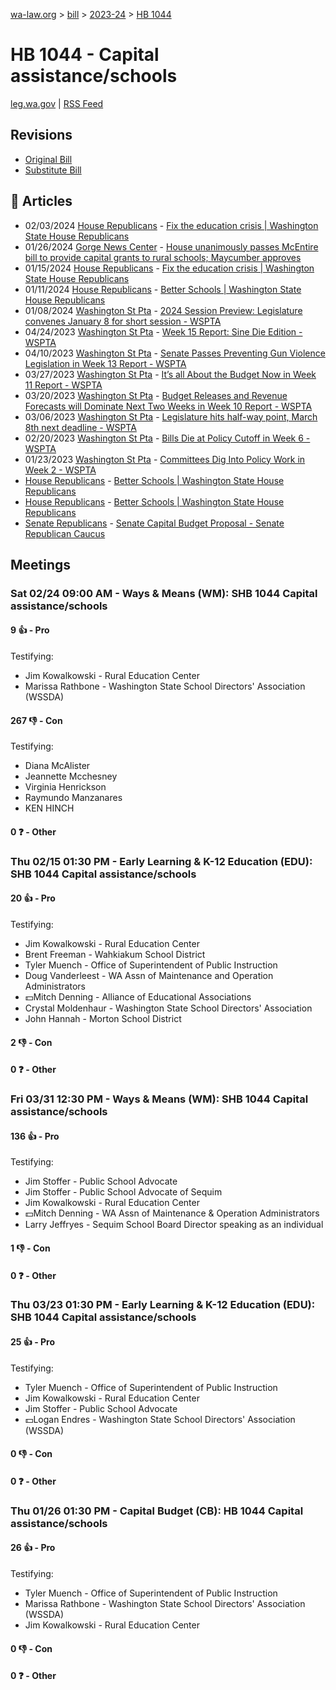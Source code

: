 [wa-law.org](/) > [bill](/bill/) > [2023-24](/bill/2023-24/) > [HB 1044](/bill/2023-24/hb/1044/)

# HB 1044 - Capital assistance/schools
[leg.wa.gov](https://app.leg.wa.gov/billsummary?BillNumber=1044&Year=2023&Initiative=false) | [RSS Feed](./rss.xml)

## Revisions
* [Original Bill](1/)
* [Substitute Bill](S/)

## 📰 Articles
* 02/03/2024 [House Republicans](/org/house_republicans/) - [Fix the education crisis | Washington State House Republicans](http://houserepublicans.wa.gov/current/fix-the-education-crisis/#:~:text=House%20Bill%201044)
* 01/26/2024 [Gorge News Center](/org/gorge_news_center/) - [House unanimously passes McEntire bill to provide capital grants to rural schools; Maycumber approves](https://gorgenewscenter.com/2024/01/26/house-unanimously-passes-mcentire-bill-to-provide-capital-grants-to-rural-schools-maycumber-approves/#:~:text=House%20Bill%201044)
* 01/15/2024 [House Republicans](/org/house_republicans/) - [Fix the education crisis | Washington State House Republicans](http://houserepublicans.wa.gov/our-priorities/education/#:~:text=House%20bill%201044)
* 01/11/2024 [House Republicans](/org/house_republicans/) - [Better Schools | Washington State House Republicans](http://houserepublicans.wa.gov/our-priorities-hold/education/#:~:text=House%20bill%201044)
* 01/08/2024 [Washington St Pta](/org/washington_st_pta/) - [2024 Session Preview: Legislature convenes January 8 for short session - WSPTA](https://www.wastatepta.org/2024-session-preview/#:~:text=HB%201044)
* 04/24/2023 [Washington St Pta](/org/washington_st_pta/) - [Week 15 Report: Sine Die Edition - WSPTA](https://www.wastatepta.org/sine-die-edition/#:~:text=HB%201044)
* 04/10/2023 [Washington St Pta](/org/washington_st_pta/) - [Senate Passes Preventing Gun Violence Legislation in Week 13 Report - WSPTA](https://www.wastatepta.org/senate-passes-preventing-gun-violence-legislation-in-week-13-report/#:~:text=SHB%201044)
* 03/27/2023 [Washington St Pta](/org/washington_st_pta/) - [It’s all About the Budget Now in Week 11 Report - WSPTA](https://www.wastatepta.org/its-all-about-the-budget-now-in-week-11-report/#:~:text=SHB%201044)
* 03/20/2023 [Washington St Pta](/org/washington_st_pta/) - [Budget Releases and Revenue Forecasts will Dominate Next Two Weeks in Week 10 Report - WSPTA](https://www.wastatepta.org/budget-releases-and-revenue-forecasts-will-dominate-next-two-weeks/#:~:text=SHB%201044)
* 03/06/2023 [Washington St Pta](/org/washington_st_pta/) - [Legislature hits half-way point, March 8th next deadline - WSPTA](https://www.wastatepta.org/legislature-hits-half-way-point-march-8th-next-deadline/#:~:text=SHB%201044)
* 02/20/2023 [Washington St Pta](/org/washington_st_pta/) - [Bills Die at Policy Cutoff in Week 6 - WSPTA](https://www.wastatepta.org/bills-die-at-policy-cutoff-in-week-6/#:~:text=HB%201044)
* 01/23/2023 [Washington St Pta](/org/washington_st_pta/) - [Committees Dig Into Policy Work in Week 2 - WSPTA](https://www.wastatepta.org/committees-dig-into-policy-work-in-week-2/#:~:text=HB%201044)
* [House Republicans](/org/house_republicans/) - [Better Schools | Washington State House Republicans](https://houserepublicans.wa.gov/our-priorities-hold/education/#:~:text=House%20bill%201044)
* [House Republicans](/org/house_republicans/) - [Better Schools | Washington State House Republicans](https://houserepublicans.wa.gov/our-priorities/education/#:~:text=House%20bill%201044)
* [Senate Republicans](/org/senate_republicans/) - [Senate Capital Budget Proposal - Senate Republican Caucus](https://src.wastateleg.org/senate-capital-budget-proposal-2/#:~:text=HB%201044%20(McEntire))

## Meetings
### Sat 02/24 09:00 AM - Ways & Means (WM): SHB 1044 Capital assistance/schools
#### 9 👍 - Pro
Testifying:
* Jim Kowalkowski - Rural Education Center
* Marissa Rathbone - Washington State School Directors' Association (WSSDA)

#### 267 👎 - Con
Testifying:
* Diana McAlister
* Jeannette Mcchesney
* Virginia Henrickson
* Raymundo Manzanares
* KEN HINCH

#### 0 ❓ - Other

### Thu 02/15 01:30 PM - Early Learning & K-12 Education (EDU): SHB 1044 Capital assistance/schools
#### 20 👍 - Pro
Testifying:
* Jim Kowalkowski - Rural Education Center
* Brent Freeman - Wahkiakum School District
* Tyler Muench - Office of Superintendent of Public Instruction
* Doug Vanderleest - WA Assn of Maintenance and Operation Administrators
* 💵Mitch Denning - Alliance of Educational Associations
* Crystal Moldenhaur - Washington State School Directors' Association
* John Hannah - Morton School District

#### 2 👎 - Con

#### 0 ❓ - Other

### Fri 03/31 12:30 PM - Ways & Means (WM): SHB 1044 Capital assistance/schools
#### 136 👍 - Pro
Testifying:
* Jim Stoffer - Public School Advocate
* Jim Stoffer - Public School Advocate of Sequim
* Jim Kowalkowski - Rural Education Center
* 💵Mitch Denning - WA Assn of Maintenance & Operation Administrators
* Larry Jeffryes - Sequim School Board Director speaking as an individual

#### 1 👎 - Con

#### 0 ❓ - Other

### Thu 03/23 01:30 PM - Early Learning & K-12 Education (EDU): SHB 1044 Capital assistance/schools
#### 25 👍 - Pro
Testifying:
* Tyler Muench - Office of Superintendent of Public Instruction
* Jim Kowalkowski - Rural Education Center
* Jim Stoffer - Public School Advocate
* 💵Logan Endres - Washington State School Directors' Association (WSSDA)

#### 0 👎 - Con

#### 0 ❓ - Other

### Thu 01/26 01:30 PM - Capital Budget (CB): HB 1044 Capital assistance/schools
#### 26 👍 - Pro
Testifying:
* Tyler Muench - Office of Superintendent of Public Instruction
* Marissa Rathbone - Washington State School Directors' Association (WSSDA)
* Jim Kowalkowski - Rural Education Center

#### 0 👎 - Con

#### 0 ❓ - Other

